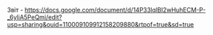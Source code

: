 Звіт - https://docs.google.com/document/d/14P33lqlBI2wHuhECM-P-_6yliA5PeQmi/edit?usp=sharing&ouid=110009109912158209880&rtpof=true&sd=true
